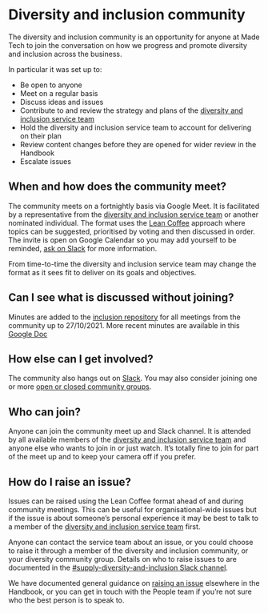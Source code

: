 # Diversity and inclusion community

The diversity and inclusion community is an opportunity for anyone at Made Tech to join the conversation on how we progress and promote diversity and inclusion across the business.

In particular it was set up to:

- Be open to anyone
- Meet on a regular basis
- Discuss ideas and issues
- Contribute to and review the strategy and plans of the [diversity and inclusion service team](./about-service-team.md)
- Hold the diversity and inclusion service team to account for delivering on their plan
- Review content changes before they are opened for wider review in the Handbook
- Escalate issues

## When and how does the community meet?

The community meets on a fortnightly basis via Google Meet. It is facilitated by a representative from the [diversity and inclusion service team](./about-service-team.md) or another nominated individual. The format uses the [Lean Coffee](https://leancoffee.org/) approach where topics can be suggested, prioritised by voting and then discussed in order. The invite is open on Google Calendar so you may add yourself to be reminded, [ask on Slack](https://madetechteam.slack.com/archives/CRAJF24CR) for more information.

From time-to-time the diversity and inclusion service team may change the format as it sees fit to deliver on its goals and objectives.

## Can I see what is discussed without joining?

Minutes are added to the [inclusion repository](https://github.com/madetech/inclusion) for all meetings from the community up to 27/10/2021.
More recent minutes are available in this [Google Doc](https://docs.google.com/document/d/1JtDxGlA2v1uX2dycJQKZ_8Ff41t8jeriWqzFkGPQI7w/view)

## How else can I get involved?

The community also hangs out on [Slack](https://madetechteam.slack.com/archives/CRAJF24CR). You may also consider joining one or more [open or closed community groups](about-open-and-closed-community.md).

## Who can join?

Anyone can join the community meet up and Slack channel. It is attended by all available members of the [diversity and inclusion service team](./about-service-team.md) and anyone else who wants to join in or just watch. It’s totally fine to join for part of the meet up and to keep your camera off if you prefer.

## How do I raise an issue?
 
Issues can be raised using the Lean Coffee format ahead of and during community meetings. This can be useful for organisational-wide issues but if the issue is about someone’s personal experience  it may be best to talk to a member of the [diversity and inclusion service team](./about-service-team.md) first.

Anyone can contact the service team about an issue, or you could choose to raise it through a member of the diversity and inclusion community, or your diversity community group. Details on who to raise issues to are documented in the [#supply-diversity-and-inclusion Slack channel](https://madetechteam.slack.com/archives/CRAJF24CR).

We have documented general guidance on [raising an issue](https://github.com/madetech/handbook/blob/main/guides/welfare/raising_an_issue.md) elsewhere in the Handbook, or you can get in touch with the People team if you’re not sure who the best person is to speak to.
